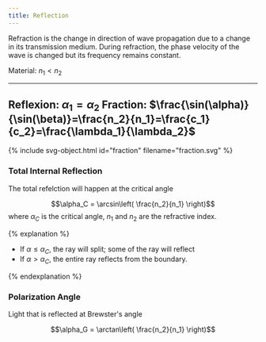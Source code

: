 ```yaml
---
title: Reflection
---
```


Refraction is the change in direction of wave propagation due to a change in its transmission medium. During refraction, the phase velocity of the wave is changed but its frequency remains constant.


Material: $n_1 < n_2$

 --------------- --------------
 **Reflexion:**  $\alpha_1 = \alpha_2$
 **Fraction:**   $\frac{\sin(\alpha)}{\sin(\beta)}=\frac{n_2}{n_1}=\frac{c_1}{c_2}=\frac{\lambda_1}{\lambda_2}$
 ------------------------------

{% include svg-object.html id="fraction" filename="fraction.svg" %}



### Total Internal Reflection
The total refelction will happen at the critical angle

$$\alpha_C = \arcsin\left( \frac{n_2}{n_1} \right)$$
where $\alpha_C$ is the critical angle, $n_1$ and $n_2$ are the refractive index.


{% explanation %}

- If $\alpha \le \alpha_C$, the ray will split; some of the ray will reflect
- If $\alpha \gt \alpha_C$, the entire ray reflects from the boundary.

{% endexplanation %}



### Polarization Angle
Light that is reflected at Brewster's angle

$$\alpha_G = \arctan\left( \frac{n_2}{n_1} \right)$$

